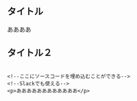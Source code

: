 ## タイトル

ああああ

## タイトル２


```

<!--ここにソースコードを埋め込むことができる-->
<!--Slackでも使える-->
<p>ああああああああああああ</p>


```
